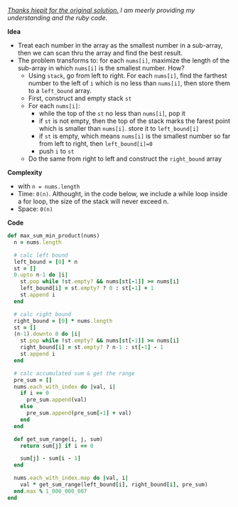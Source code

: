 *[Thanks hiepit for the original solution.](https://leetcode.com/problems/maximum-subarray-min-product/discuss/1198718/JavaPython-Stack-keeps-index-of-elements-less-than-numsi-O(N)) I am meerly providing my understanding and the ruby code.*

**Idea**

- Treat each number in the array as the smallest number in a sub-array, then we can scan thru the array and find the best result.
- The problem transforms to: for each `nums[i]`, maximize the length of the sub-array in which `nums[i]` is the smallest number. How?
  - Using `stack`, go from left to right. For each `nums[i]`, find the farthest number to the left of `i` which is no less than `nums[i]`, then store them to a  `left_bound` array.
  - First, construct and empty stack `st`
  - For each `nums[i]`:
	  - while the top of the `st` no less than `nums[i]`, pop it
	  - if `st` is not empty, then the top of the stack marks the farest point which is smaller than `nums[i]`. store it to `left_bound[i]`
	  - if `st` is empty, which means `nums[i]` is the smallest number so far from left to right, then `left_bound[i]=0`
	  - push `i` to `st`
   - Do the same from right to left and construct the `right_bound` array

**Complexity**

- with `n = nums.length`
- Time: `0(n)`. Althought, in the code below, we include a while loop inside a for loop, the size of the stack will never exceed n.
- Space: `0(n)`

**Code**

```ruby
def max_sum_min_product(nums)
  n = nums.length

  # calc left bound
  left_bound = [0] * n
  st = []
  0.upto n-1 do |i|
    st.pop while !st.empty? && nums[st[-1]] >= nums[i]
    left_bound[i] = st.empty? ? 0 : st[-1] + 1
    st.append i
  end

  # calc right bound
  right_bound = [0] * nums.length
  st = []
  (n-1).downto 0 do |i|
    st.pop while !st.empty? && nums[st[-1]] >= nums[i]
    right_bound[i] = st.empty? ? n-1 : st[-1] - 1
    st.append i
  end

  # calc accumulated sum & get the range
  pre_sum = []
  nums.each_with_index do |val, i|
    if i == 0
      pre_sum.append(val)
    else
      pre_sum.append(pre_sum[-1] + val)
    end
  end

  def get_sum_range(i, j, sum)
    return sum[j] if i == 0

    sum[j] - sum[i - 1]
  end

  nums.each_with_index.map do |val, i|
    val * get_sum_range(left_bound[i], right_bound[i], pre_sum)
  end.max % 1_000_000_007
end
```
